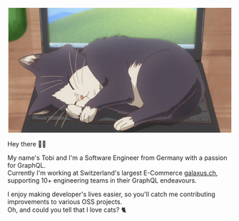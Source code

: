 <p align="center"><img src="haru_sleeping.jpg" width="500" width="278" /></p>

Hey there 👋🏻 

My name's Tobi and I'm a Software Engineer from Germany with a passion for GraphQL.<br/>
Currently I'm working at Switzerland's largest E-Commerce [galaxus.ch](https://galaxus.ch), supporting 10+ engineering teams in their GraphQL endeavours.<br/>

I enjoy making developer's lives easier, so you'll catch me contributing improvements to various OSS projects.<br/>
Oh, and could you tell that I love cats? 🐈
